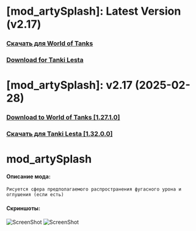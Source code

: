 # [mod_artySplash]: Latest Version (v2.17)
### [**Скачать для World of Tanks**](https://github.com/spoter/spoter-mods/releases/download/latest/mod_artySplash.zip)
### [**Download for Tanki Lesta**](https://github.com/spoter/spoter-mods/releases/download/latest/mod_artySplash_RU.zip)
#
# [mod_artySplash]: v2.17 (2025-02-28)
### [**Download to World of Tanks [1.27.1.0]**](https://github.com/spoter/spoter-mods/releases/download/v7/mod_artySplash.zip)
### [**Скачать для Tanki Lesta [1.32.0.0]**](https://github.com/spoter/spoter-mods/releases/download/v7/mod_artySplash_RU.zip)
#
# mod_artySplash
#### Описание мода:
    Рисуется сфера предполагаемого распространения фугасного урона и оглушения (если есть)

#### Скриншоты:
![ScreenShot](./screen.jpg)
![ScreenShot](./screen1.jpg)

